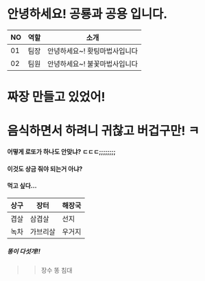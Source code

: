 # 안녕하세요! 공룡과 공용 입니다.

|NO|역할|소개|
|-|-|-|
|01|팀장|안녕하세요~! 홧팅마법사입니다| 
|02|팀원|안녕하세요~! 불꽃마법사입니다| 

# 짜장 만들고 있었어!
# 음식하면서 하려니 귀찮고 버겁구만! ㅋ

#### 어떻게 로또가 하나도 안맞냐? ㄷㄷㄷ;;;;;;;;
#### 이것도 상금 줘야 되는거 아냐? 

#### 먹고 싶다...
|상구|장터|해장국|
|-|-|-|
|겹살|삼겹살|선지|
|녹차|가브리살|우거지|

##### 똥이 다섯개!!
>> 장수 똥 침대